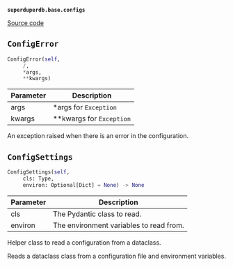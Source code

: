 **`superduperdb.base.configs`** 

[Source code](https://github.com/SuperDuperDB/superduperdb/blob/main/superduperdb/base/configs.py)

## `ConfigError` 

```python
ConfigError(self,
     /,
     *args,
     **kwargs)
```
| Parameter | Description |
|-----------|-------------|
| args | *args for `Exception` |
| kwargs | **kwargs for `Exception` |

An exception raised when there is an error in the configuration.

## `ConfigSettings` 

```python
ConfigSettings(self,
     cls: Type,
     environ: Optional[Dict] = None) -> None
```
| Parameter | Description |
|-----------|-------------|
| cls | The Pydantic class to read. |
| environ | The environment variables to read from. |

Helper class to read a configuration from a dataclass.

Reads a dataclass class from a configuration file and environment variables.


